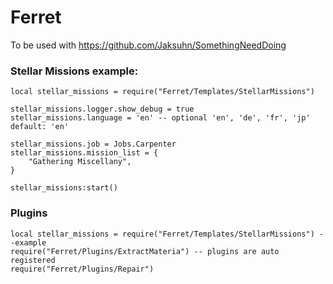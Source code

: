 # Ferret

To be used with https://github.com/Jaksuhn/SomethingNeedDoing


### Stellar Missions example: 
```
local stellar_missions = require("Ferret/Templates/StellarMissions")

stellar_missions.logger.show_debug = true
stellar_missions.language = 'en' -- optional 'en', 'de', 'fr', 'jp' default: 'en'

stellar_missions.job = Jobs.Carpenter
stellar_missions.mission_list = {
    "Gathering Miscellany",
}

stellar_missions:start()

```


### Plugins
```
local stellar_missions = require("Ferret/Templates/StellarMissions") --example
require("Ferret/Plugins/ExtractMateria") -- plugins are auto registered
require("Ferret/Plugins/Repair")
```
